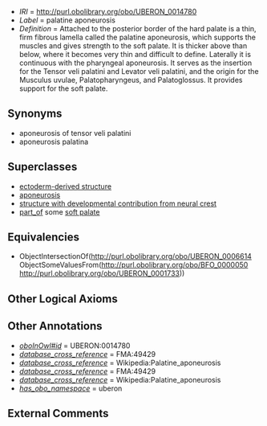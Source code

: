  * *IRI* = http://purl.obolibrary.org/obo/UBERON_0014780
 * *Label* = palatine aponeurosis
 * *Definition* = Attached to the posterior border of the hard palate is a thin, firm fibrous lamella called the palatine aponeurosis, which supports the muscles and gives strength to the soft palate. It is thicker above than below, where it becomes very thin and difficult to define. Laterally it is continuous with the pharyngeal aponeurosis. It serves as the insertion for the Tensor veli palatini and Levator veli palatini, and the origin for the Musculus uvulae, Palatopharyngeus, and Palatoglossus. It provides support for the soft palate.

## Synonyms

 * aponeurosis of tensor veli palatini
 * aponeurosis palatina

## Superclasses

 * [ectoderm-derived structure](../../UBERON/21/UBERON_0004121.md)
 * [aponeurosis](../../UBERON/14/UBERON_0006614.md)
 * [structure with developmental contribution from neural crest](../../UBERON/14/UBERON_0010314.md)
 * [part_of](../../BFO/50/BFO_0000050.md) some [soft palate](../../UBERON/33/UBERON_0001733.md)

## Equivalencies

 * ObjectIntersectionOf(<http://purl.obolibrary.org/obo/UBERON_0006614> ObjectSomeValuesFrom(<http://purl.obolibrary.org/obo/BFO_0000050> <http://purl.obolibrary.org/obo/UBERON_0001733>))

## Other Logical Axioms


## Other Annotations

 * *[oboInOwl#id](../../id/oboInOwl#id.md)* = UBERON:0014780
 * *[database_cross_reference](../../ef/oboInOwl#hasDbXref.md)* = FMA:49429
 * *[database_cross_reference](../../ef/oboInOwl#hasDbXref.md)* = Wikipedia:Palatine_aponeurosis
 * *[database_cross_reference](../../ef/oboInOwl#hasDbXref.md)* = FMA:49429
 * *[database_cross_reference](../../ef/oboInOwl#hasDbXref.md)* = Wikipedia:Palatine_aponeurosis
 * *[has_obo_namespace](../../ce/oboInOwl#hasOBONamespace.md)* = uberon

## External Comments

